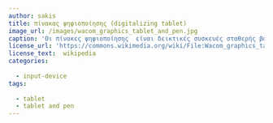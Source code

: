```yaml
---
author: sakis
title: πίνακας ψηφιοποίησης (digitalizing tablet)
image_url: /images/wacom_graphics_tablet_and_pen.jpg
caption: 'Οι πίνακες ψηφιοποίησης  είναι δεικτικές συσκευές σταθερής βάσης, στις οποίες ο χρήστης κινεί μια γραφίδα πάνω σε μια ειδική επιφάνεια. Η επιφάνεια αυτή, έχει την ιδιότητα να αναγνωρίζει την ακριβή θέση της γραφίδας και να την αναπαριστά στην οθόνη του υπολογιστή.'
license_url: 'https://commons.wikimedia.org/wiki/File:Wacom_graphics_tablet_and_pen.png'
license_text:  wikipedia
categories:
  
  - input-device
tags:
 
  - tablet
  - tablet and pen
---
```

